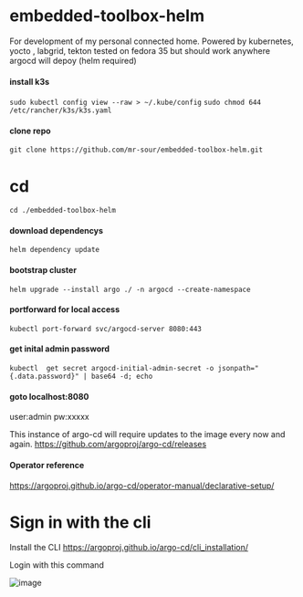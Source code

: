 # embedded-toolbox-helm
For development of my personal connected home. Powered by kubernetes, yocto , labgrid, tekton
tested on fedora 35 but should work anywhere argocd will depoy (helm required)
#### install k3s 
`sudo kubectl config view --raw > ~/.kube/config`
`sudo chmod 644 /etc/rancher/k3s/k3s.yaml`
#### clone repo
`git clone https://github.com/mr-sour/embedded-toolbox-helm.git`
# cd 
`cd ./embedded-toolbox-helm`
#### download dependencys
`helm dependency update`
#### bootstrap cluster
`helm upgrade --install argo ./ -n argocd --create-namespace`
#### portforward for local access
`kubectl port-forward svc/argocd-server 8080:443`
#### get inital admin password
`kubectl  get secret argocd-initial-admin-secret -o jsonpath="{.data.password}" | base64 -d; echo`
#### goto localhost:8080
user:admin pw:xxxxx


This instance of argo-cd will require updates to the image every now and again. https://github.com/argoproj/argo-cd/releases 

#### Operator reference
https://argoproj.github.io/argo-cd/operator-manual/declarative-setup/
# Sign in with the cli 
Install the CLI
https://argoproj.github.io/argo-cd/cli_installation/

Login with this command

![image](https://user-images.githubusercontent.com/2181180/166573169-cd2f8ad7-3813-4c0e-a061-b33d649a292f.png)
